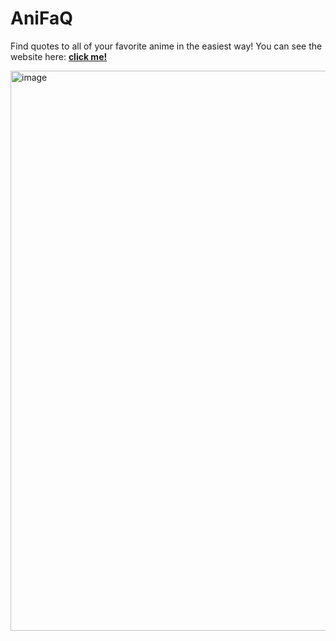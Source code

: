 # AniFaQ
Find quotes to all of your favorite anime in the easiest way!
You can see the website here: <a href='https://anifaq.netlify.app'><strong> click me! </strong></a>

<img align='center' width="896" alt="image" src="![image](https://user-images.githubusercontent.com/91326015/181665720-5f87e78d-b5a7-4dfb-b300-af2247ce37d3.png)
">
